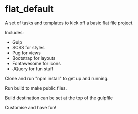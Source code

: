 # flat_default
A set of tasks and templates to kick off a basic flat file project.

Includes:

* Gulp
* SCSS for styles
* Pug for views
* Bootstrap for layouts
* Fontawesome for icons
* JQuery for fun stuff

Clone and run "npm install" to get up and running.

Run build to make public files.

Build destination can be set at the top of the gulpfile

Customise and have fun!
